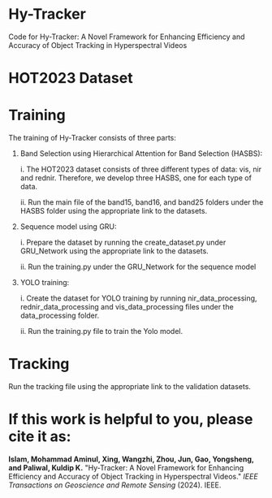 # Hy-Tracker
Code for Hy-Tracker: A Novel Framework for Enhancing Efficiency and Accuracy of Object Tracking in Hyperspectral Videos
# HOT2023 Dataset
# Training
The training of Hy-Tracker consists of three parts:
1. Band Selection using Hierarchical Attention for Band Selection (HASBS):
   
   i. The HOT2023 dataset consists of three different types of data: vis, nir and rednir. Therefore, we develop three HASBS, one for each type of data.
   
   ii. Run the main file of the band15, band16, and band25 folders under the HASBS folder using the appropriate link to the datasets.
3. Sequence model using GRU:
   
   i. Prepare the dataset by running the create_dataset.py under GRU_Network using the appropriate link to the datasets.
   
   ii. Run the training.py under the GRU_Network for the sequence model
5. YOLO training:

   i. Create the dataset for YOLO training by running nir_data_processing, rednir_data_processing and vis_data_processing files under the data_processing folder.

   ii. Run the training.py file to train the Yolo model.


# Tracking
Run the tracking file using the appropriate link to the validation datasets.

# If this work is helpful to you, please cite it as:
**Islam, Mohammad Aminul, Xing, Wangzhi, Zhou, Jun, Gao, Yongsheng, and Paliwal, Kuldip K.** "Hy-Tracker: A Novel Framework for Enhancing Efficiency and Accuracy of Object Tracking in Hyperspectral Videos." *IEEE Transactions on Geoscience and Remote Sensing* (2024). IEEE.

